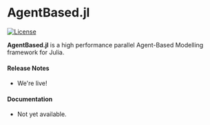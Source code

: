 AgentBased.jl
========

[![License](http://img.shields.io/badge/license-MIT-brightgreen.svg?style=flat)](LICENSE.md)

**AgentBased.jl** is a high performance parallel Agent-Based Modelling framework for Julia.

#### Release Notes

* We're live!

#### Documentation

* Not yet available.
